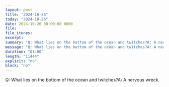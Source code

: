 ```yaml
---
layout: post
title: "2024-10-26"
today: "2024-10-26"
date: 2024-10-26 00:00:00 0000
file:
file_itunes:
excerpt:
summary: "Q: What lies on the bottom of the ocean and twitches?A: A nervous wreck."
message: "Q: What lies on the bottom of the ocean and twitches?A: A nervous wreck."
duration: "01:00"
length: "11444"
explicit: "no"
block: "no"
---
```

Q: What lies on the bottom of the ocean and twitches?A: A nervous wreck.

